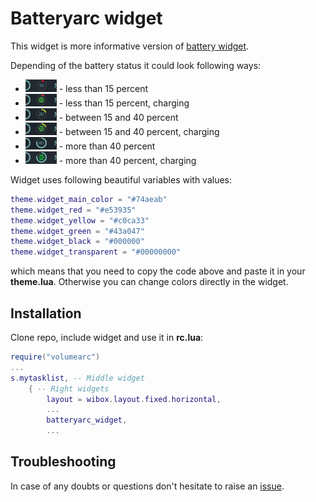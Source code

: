 # Batteryarc widget

This widget is more informative version of [battery widget](https://github.com/streetturtle/awesome-wm-widgets/tree/master/battery-widget).

Depending of the battery status it could look following ways:

 - ![10_d](./10_d.png) - less than 15 percent
 - ![10_c](./10_c.png) - less than 15 percent, charging
 - ![20_d](./20_d.png) - between 15 and 40 percent
 - ![20_c](./20_c.png) - between 15 and 40 percent, charging
 - ![80_d](./80_d.png) - more than 40 percent
 - ![80_c](./80_c.png) - more than 40 percent, charging

Widget uses following beautiful variables with values:

```lua
theme.widget_main_color = "#74aeab"
theme.widget_red = "#e53935"
theme.widget_yellow = "#c0ca33"
theme.widget_green = "#43a047"
theme.widget_black = "#000000"
theme.widget_transparent = "#00000000"
```

which means that you need to copy the code above and paste it in your **theme.lua**. Otherwise you can change colors directly in the widget.

## Installation

Clone repo, include widget and use it in **rc.lua**:

```lua
require("volumearc")
...
s.mytasklist, -- Middle widget
	{ -- Right widgets
    	layout = wibox.layout.fixed.horizontal,
		...
		batteryarc_widget,
		...
```

## Troubleshooting

In case of any doubts or questions don't hesitate to raise an [issue](https://github.com/streetturtle/awesome-wm-widgets/issues/new).
